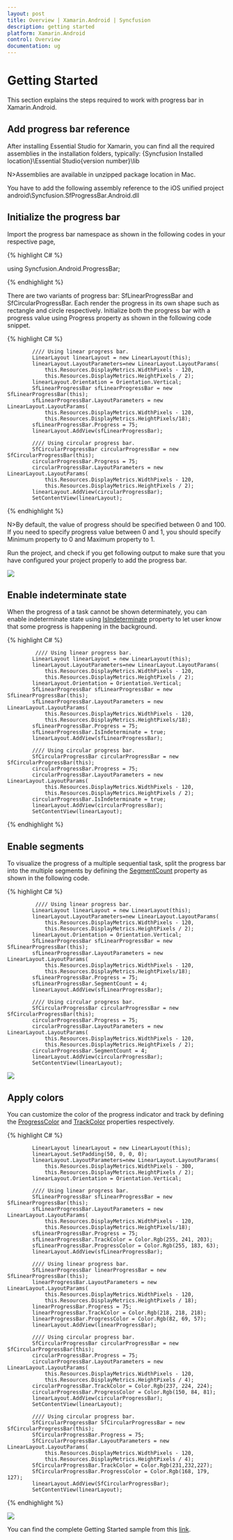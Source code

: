 ```yaml
---
layout: post
title: Overview | Xamarin.Android | Syncfusion
description: getting started
platform: Xamarin.Android
control: Overview
documentation: ug
---
```


# Getting Started

This section explains the steps required to work with progress bar in Xamarin.Android.

## Add progress bar reference

After installing Essential Studio for Xamarin, you can find all the required assemblies in the installation folders, typically:
{Syncfusion Installed location}\Essential Studio{version number}\lib

N>Assemblies are available in unzipped package location in Mac.

You have to add the following assembly reference to the iOS unified project
android\Syncfusion.SfProgressBar.Android.dll

## Initialize the progress bar

Import the progress bar namespace as shown in the following codes in your respective page,

{% highlight C# %} 

using Syncfusion.Android.ProgressBar;

{% endhighlight %} 

There are two variants of progress bar: SfLinearProgressBar and SfCircularProgressBar. Each render the progress in its own shape such as rectangle and circle respectively. Initialize both the progress bar with a progress value using Progress property as shown in the following code snippet.

{% highlight C# %} 

            //// Using linear progress bar. 
            LinearLayout linearLayout = new LinearLayout(this);
            linearLayout.LayoutParameters=new LinearLayout.LayoutParams(
                this.Resources.DisplayMetrics.WidthPixels - 120,
                this.Resources.DisplayMetrics.HeightPixels / 2);
            linearLayout.Orientation = Orientation.Vertical;
            SfLinearProgressBar sfLinearProgressBar = new SfLinearProgressBar(this);
            sfLinearProgressBar.LayoutParameters = new LinearLayout.LayoutParams(
                this.Resources.DisplayMetrics.WidthPixels - 120,
                this.Resources.DisplayMetrics.HeightPixels/18);
            sfLinearProgressBar.Progress = 75;
            linearLayout.AddView(sfLinearProgressBar);

            //// Using circular progress bar.
            SfCircularProgressBar circularProgressBar = new SfCircularProgressBar(this);
            circularProgressBar.Progress = 75;
            circularProgressBar.LayoutParameters = new LinearLayout.LayoutParams(
                this.Resources.DisplayMetrics.WidthPixels - 120,
                this.Resources.DisplayMetrics.HeightPixels / 2);
            linearLayout.AddView(circularProgressBar);            
            SetContentView(linearLayout);

{% endhighlight %}
 

N>By default, the value of progress should be specified between 0 and 100. If you need to specify progress value between 0 and 1, you should specify Minimum property to 0 and Maximum property to 1.

Run the project, and check if you get following output to make sure that you have configured your project properly to add the progress bar.

![](overview_images/progressbar.png)


## Enable indeterminate state

When the progress of a task cannot be shown determinately, you can enable indeterminate state using [IsIndeterminate](https://help.syncfusion.com/cr/cref_files/xamarin-android/sfprogressbar/Syncfusion.SfProgressBar.Android~Syncfusion.Android.ProgressBar.ProgressBarBase~IsIndeterminate.html) property to let user know that some progress is happening in the background.


{% highlight C# %} 

             //// Using linear progress bar. 
            LinearLayout linearLayout = new LinearLayout(this);
            linearLayout.LayoutParameters=new LinearLayout.LayoutParams(
                this.Resources.DisplayMetrics.WidthPixels - 120,
                this.Resources.DisplayMetrics.HeightPixels / 2);
            linearLayout.Orientation = Orientation.Vertical;
            SfLinearProgressBar sfLinearProgressBar = new SfLinearProgressBar(this);
            sfLinearProgressBar.LayoutParameters = new LinearLayout.LayoutParams(
                this.Resources.DisplayMetrics.WidthPixels - 120,
                this.Resources.DisplayMetrics.HeightPixels/18);
            sfLinearProgressBar.Progress = 75;
            sfLinearProgressBar.IsIndeterminate = true;
            linearLayout.AddView(sfLinearProgressBar);

            //// Using circular progress bar.
            SfCircularProgressBar circularProgressBar = new SfCircularProgressBar(this);
            circularProgressBar.Progress = 75;
            circularProgressBar.LayoutParameters = new LinearLayout.LayoutParams(
                this.Resources.DisplayMetrics.WidthPixels - 120,
                this.Resources.DisplayMetrics.HeightPixels / 2);
            circularProgressBar.IsIndeterminate = true;
            linearLayout.AddView(circularProgressBar);            
            SetContentView(linearLayout);
{% endhighlight %}


## Enable segments

To visualize the progress of a multiple sequential task, split the progress bar into the multiple segments by defining the [SegmentCount](https://help.syncfusion.com/cr/cref_files/xamarin-android/sfprogressbar/Syncfusion.SfProgressBar.Android~Syncfusion.Android.ProgressBar.ProgressBarBase~SegmentCount.html) property as shown in the following code.

{% highlight C# %} 

             //// Using linear progress bar. 
            LinearLayout linearLayout = new LinearLayout(this);
            linearLayout.LayoutParameters=new LinearLayout.LayoutParams(
                this.Resources.DisplayMetrics.WidthPixels - 120,
                this.Resources.DisplayMetrics.HeightPixels / 2);
            linearLayout.Orientation = Orientation.Vertical;
            SfLinearProgressBar sfLinearProgressBar = new SfLinearProgressBar(this);
            sfLinearProgressBar.LayoutParameters = new LinearLayout.LayoutParams(
                this.Resources.DisplayMetrics.WidthPixels - 120,
                this.Resources.DisplayMetrics.HeightPixels/18);
            sfLinearProgressBar.Progress = 75;
            sfLinearProgressBar.SegmentCount = 4;
            linearLayout.AddView(sfLinearProgressBar);

            //// Using circular progress bar.
            SfCircularProgressBar circularProgressBar = new SfCircularProgressBar(this);
            circularProgressBar.Progress = 75;
            circularProgressBar.LayoutParameters = new LinearLayout.LayoutParams(
                this.Resources.DisplayMetrics.WidthPixels - 120,
                this.Resources.DisplayMetrics.HeightPixels / 2);            
            circularProgressBar.SegmentCount = 4;
            linearLayout.AddView(circularProgressBar);            
            SetContentView(linearLayout);
 
![](overview_images/indeterminate.png)


## Apply colors

You can customize the color of the progress indicator and track by defining the [ProgressColor](https://help.syncfusion.com/cr/cref_files/xamarin-android/sfprogressbar/Syncfusion.SfProgressBar.Android~Syncfusion.Android.ProgressBar.ProgressBarBase~ProgressColor.html) and [TrackColor](https://help.syncfusion.com/cr/cref_files/xamarin-android/sfprogressbar/Syncfusion.SfProgressBar.Android~Syncfusion.Android.ProgressBar.ProgressBarBase~TrackColor.html) properties respectively.

{% highlight C# %} 

            LinearLayout linearLayout = new LinearLayout(this);
            linearLayout.SetPadding(50, 0, 0, 0);
            linearLayout.LayoutParameters=new LinearLayout.LayoutParams(
                this.Resources.DisplayMetrics.WidthPixels - 300,
                this.Resources.DisplayMetrics.HeightPixels / 2);
            linearLayout.Orientation = Orientation.Vertical;

            //// Using linear progress bar. 
            SfLinearProgressBar sfLinearProgressBar = new SfLinearProgressBar(this);           
            sfLinearProgressBar.LayoutParameters = new LinearLayout.LayoutParams(
                this.Resources.DisplayMetrics.WidthPixels - 120,
                this.Resources.DisplayMetrics.HeightPixels/18);            
            sfLinearProgressBar.Progress = 75;
            sfLinearProgressBar.TrackColor = Color.Rgb(255, 241, 203);
            sfLinearProgressBar.ProgressColor = Color.Rgb(255, 183, 63);
            linearLayout.AddView(sfLinearProgressBar);

            //// Using linear progress bar. 
            SfLinearProgressBar linearProgressBar = new SfLinearProgressBar(this);
            linearProgressBar.LayoutParameters = new LinearLayout.LayoutParams(
                this.Resources.DisplayMetrics.WidthPixels - 120,
                this.Resources.DisplayMetrics.HeightPixels / 18);
            linearProgressBar.Progress = 75;
            linearProgressBar.TrackColor = Color.Rgb(218, 218, 218);
            linearProgressBar.ProgressColor = Color.Rgb(82, 69, 57);
            linearLayout.AddView(linearProgressBar);

            //// Using circular progress bar.
            SfCircularProgressBar circularProgressBar = new SfCircularProgressBar(this);
            circularProgressBar.Progress = 75;
            circularProgressBar.LayoutParameters = new LinearLayout.LayoutParams(
                this.Resources.DisplayMetrics.WidthPixels - 120,
                this.Resources.DisplayMetrics.HeightPixels / 4);                        
            circularProgressBar.TrackColor = Color.Rgb(237, 224, 224);
            circularProgressBar.ProgressColor = Color.Rgb(150, 84, 81);
            linearLayout.AddView(circularProgressBar);            
            SetContentView(linearLayout);

            //// Using circular progress bar.
            SfCircularProgressBar SfCircularProgressBar = new SfCircularProgressBar(this);
            SfCircularProgressBar.Progress = 75;
            SfCircularProgressBar.LayoutParameters = new LinearLayout.LayoutParams(
                this.Resources.DisplayMetrics.WidthPixels - 120,
                this.Resources.DisplayMetrics.HeightPixels / 4);           
            SfCircularProgressBar.TrackColor = Color.Rgb(231,232,227);
            SfCircularProgressBar.ProgressColor = Color.Rgb(168, 179, 127);
            linearLayout.AddView(SfCircularProgressBar);
            SetContentView(linearLayout);
{% endhighlight %}
 
![](overview_images/style.png)


You can find the complete Getting Started sample from this [link](http://www.syncfusion.com/downloads/support/directtrac/general/ze/ProgressBar_Android-166812374).
